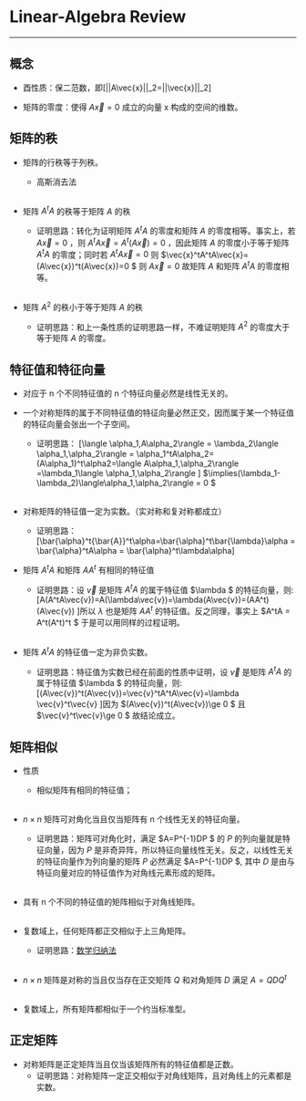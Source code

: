 # Linear-Algebra Review
---
## 概念
* 酉性质：保二范数，即\[||A\vec{x}||_2=||\vec{x}||_2\]

* 矩阵的零度：使得 $A\vec{x}=0$ 成立的向量 x 构成的空间的维数。

## 矩阵的秩
* 矩阵的行秩等于列秩。
    - 高斯消去法<br/><br/>

* 矩阵 $A^tA$ 的秩等于矩阵 $A$ 的秩
    - 证明思路：转化为证明矩阵 $A^tA$ 的零度和矩阵 $A$ 的零度相等。事实上，若 $A\vec{x}=0$ ，则 $A^tA\vec{x}=A^t(A\vec{x})=0$ ，因此矩阵 $A$ 的零度小于等于矩阵 $A^tA$ 的零度；同时若 $A^tA\vec{x}=0$ 则 $\vec{x}^tA^tA\vec{x}=(A\vec{x})^t(A\vec{x})=0 $ 则 $A\vec{x}=0$ 故矩阵 $A$ 和矩阵 $A^tA$ 的零度相等。<br/><br/>

* 矩阵 $A^2$ 的秩小于等于矩阵 $A$ 的秩
    - 证明思路：和上一条性质的证明思路一样，不难证明矩阵 $A^2$ 的零度大于等于矩阵 $A$ 的零度。

## 特征值和特征向量
* 对应于 n 个不同特征值的 n 个特征向量必然是线性无关的。

* 一个对称矩阵的属于不同特征值的特征向量必然正交，因而属于某一个特征值的特征向量会张出一个子空间。
    - 证明思路：
    \[\langle \alpha_1,A\alpha_2\rangle = \lambda_2\langle \alpha_1,\alpha_2\rangle = \alpha_1^tA\alpha_2=(A\alpha_1)^t\alpha2=\langle A\alpha_1,\alpha_2\rangle =\lambda_1\langle \alpha_1,\alpha_2\rangle \] $\implies(\lambda_1-\lambda_2)\langle\alpha_1,\alpha_2\rangle = 0 $<br/><br/>

* 对称矩阵的特征值一定为实数。（实对称和复对称都成立）
    - 证明思路：
    \[\bar{\alpha}^t{\bar{A}}^t\alpha=\bar{\alpha}^t\bar{\lambda}\alpha = \bar{\alpha}^tA\alpha = \bar{\alpha}^t\lambda\alpha\]

* 矩阵 $A^tA$ 和矩阵 $AA^t$ 有相同的特征值
    - 证明思路：设 $\vec{v}$ 是矩阵 $A^tA$ 的属于特征值 $\lambda $ 的特征向量，则: 
    \[A(A^tA\vec{v})=A(\lambda\vec{v})=\lambda(A\vec{v})=(AA^t)(A\vec{v}) \]所以 $\lambda$ 也是矩阵 $AA^t$ 的特征值。反之同理，事实上 $A^tA = A^t(A^t)^t $ 于是可以用同样的过程证明。<br/><br/>

* 矩阵 $A^tA$ 的特征值一定为非负实数。
    - 证明思路：特征值为实数已经在前面的性质中证明，设 $\vec{v}$ 是矩阵 $A^tA$ 的属于特征值 $\lambda $ 的特征向量，则:
    \[(A\vec{v})^t(A\vec{v})=\vec{v}^tA^tA\vec{v}=\lambda \vec{v}^t\vec{v} \]因为 $(A\vec{v})^t(A\vec{v})\ge 0 $ 且 $\vec{v}^t\vec{v}\ge 0 $ 故结论成立。

## 矩阵相似
* 性质
    * 相似矩阵有相同的特征值；<br/><br/>

* $n\times n$ 矩阵可对角化当且仅当矩阵有 n 个线性无关的特征向量。
    - 证明思路：矩阵可对角化时，满足 $A=P^{-1}DP $ 的 $P$ 的列向量就是特征向量，因为 $P$ 是非奇异阵，所以特征向量线性无关。反之，以线性无关的特征向量作为列向量的矩阵 $P$ 必然满足 $A=P^{-1}DP $, 其中 $D$ 是由与特征向量对应的特征值作为对角线元素形成的矩阵。<br/><br/>

* 具有 n 个不同的特征值的矩阵相似于对角线矩阵。<br/><br/>

* 复数域上，任何矩阵都正交相似于上三角矩阵。
    - 证明思路：[数学归纳法](https://blog.csdn.net/dc12499574/article/details/126090395)<br/><br/>

* $n\times n$ 矩阵是对称的当且仅当存在正交矩阵 $Q$ 和对角矩阵 $D$ 满足 $A = QDQ^t$<br/><br/>

* 复数域上，所有矩阵都相似于一个约当标准型。

## 正定矩阵
* 对称矩阵是正定矩阵当且仅当该矩阵所有的特征值都是正数。
    - 证明思路：对称矩阵一定正交相似于对角线矩阵，且对角线上的元素都是实数。